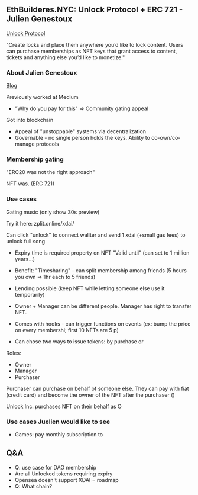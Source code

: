 ## EthBuilderes.NYC: Unlock Protocol + ERC 721 - Julien Genestoux

[Unlock Protocol](https://unlock-protocol.com/)

"Create locks and place them anywhere you’d like to lock content. Users can purchase memberships as NFT keys that grant access to content, tickets and anything else you’d like to monetize."

### About Julien Genestoux

[Blog](https://www.ouvre-boite.com/)

Previously worked at Medium

- "Why do you pay for this" => Community gating appeal

Got into blockchain

- Appeal of "unstoppable" systems via decentralization
- Governable - no single person holds the keys. Ability to co-own/co-manage protocols

### Membership gating

"ERC20 was not the right approach"

NFT was. (ERC 721)

### Use cases

Gating music (only show 30s preview)

Try it here:
zplit.online/xdai/

Can click "unlock" to connect wallter and send 1 xdai (+small gas fees) to unlock full song

- Expiry time is required property on NFT "Valid until" (can set to 1 million years...)
- Benefit: "Timesharing" - can split membership among friends (5 hours you own => 1hr each to 5 friends)
- Lending possible (keep NFT while letting someone else use it temporarily)
- Owner + Manager can be different people. Manager has right to transfer NFT.

- Comes with hooks - can trigger functions on events (ex: bump the price on every membershi; first 10 NFTs are 5 p)

- Can chose two ways to issue tokens: by purchase or

Roles:

- Owner
- Manager
- Purchaser

Purchaser can purchase on behalf of someone else. They can pay with fiat (credit card) and become the owner of the NFT after the purchaser ()

Unlock Inc. purchases NFT on their behalf as O

### Use cases Juelien would like to see

- Games: pay monthly subscription to

## Q&A

- Q: use case for DAO membership
- Are all Unlocked tokens requiring expiry
- Opensea doesn't support XDAI
  = roadmap
- Q: What chain?

